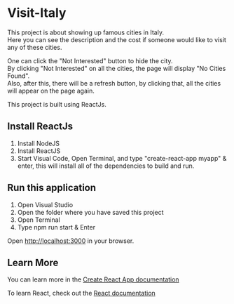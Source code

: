 # Visit-Italy
This project is about showing up famous cities in Italy.                                                                           
Here you can see the description and the cost if someone would like to visit any of these cities.                                                         



One can click the "Not Interested" button to hide the city.           
By clicking "Not Interested" on all the cities, the page will display "No Cities Found".                                   
Also, after this, there will be a refresh button, by clicking that, all the cities will appear on the page again.


This project is built using ReactJs.


## Install ReactJs

1. Install NodeJS
2. Install ReactJS                                                                                                                                       
3. Start Visual Code, Open Terminal,
   and type "create-react-app myapp" & enter, this will install all of the dependencies to build and run.


## Run this application
1. Open Visual Studio
2. Open the folder where you have saved this project
3. Open Terminal
4. Type npm run start & Enter
   

Open <a href="http://localhost:3000">http://localhost:3000</a> in your browser.


## Learn More
You can learn more in the <a href="https://create-react-app.dev/docs/getting-started/">Create React App documentation</a>

To learn React, check out the <a href="https://reactjs.org/">React documentation</a>
